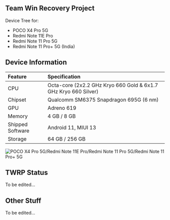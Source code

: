 ## Team Win Recovery Project
Device Tree for:
- POCO X4 Pro 5G
- Redmi Note 11E Pro
- Redmi Note 11 Pro 5G
- Redmi Note 11 Pro+ 5G (India)

## Device Information

| Feature                 | Specification                                                              |
| :---------------------- | :--------------------------------                                          |
| CPU                     | Octa-core (2x2.2 GHz Kryo 660 Gold & 6x1.7 GHz Kryo 660 Silver)            |
| Chipset                 | Qualcomm SM6375 Snapdragon 695G (6 nm)                                     |
| GPU                     | Adreno 619                                                                 |
| Memory                  | 4 GB / 8 GB                                                                |
| Shipped Software        | Android 11, MIUI 13                                                        |
| Storage                 | 64 GB / 256 GB                                                             |

![POCO X4 Pro 5G/Redmi Note 11E Pro/Redmi Note 11 Pro 5G/Redmi Note 11 Pro+ 5G](https://fdn2.gsmarena.com/vv/pics/xiaomi/xiaomi-poco-x4-pro-2.jpg "POCO X4 Pro 5G/Redmi Note 11E Pro/Redmi Note 11 Pro 5G/Redmi Note 11 Pro+ 5G")

## TWRP Status
To be edited...

## Other Stuff
To be edited...
